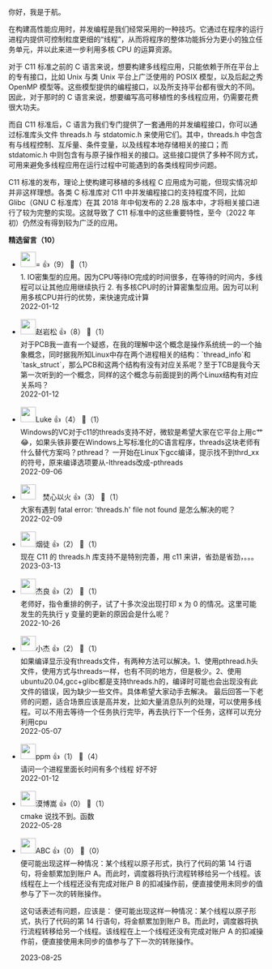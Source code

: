 你好，我是于航。

在构建高性能应用时，并发编程是我们经常采用的一种技巧。它通过在程序的运行进程内提供可控制粒度更细的“线程”，从而将程序的整体功能拆分为更小的独立任务单元，并以此来进一步利用多核 CPU 的运算资源。

对于 C11 标准之前的 C 语言来说，想要构建多线程应用，只能依赖于所在平台上的专有接口，比如 Unix 与类 Unix 平台上广泛使用的 POSIX 模型，以及后起之秀 OpenMP 模型等。这些模型提供的编程接口，以及所支持平台都有很大的不同。因此，对于那时的 C 语言来说，想要编写高可移植性的多线程应用，仍需要花费很大功夫。

而自 C11 标准后，C 语言为我们专门提供了一套通用的并发编程接口，你可以通过标准库头文件 threads.h 与 stdatomic.h 来使用它们。其中，threads.h 中包含有与线程控制、互斥量、条件变量，以及线程本地存储相关的接口；而 stdatomic.h 中则包含有与原子操作相关的接口。这些接口提供了多种不同方式，可用来避免多线程应用在运行过程中可能遇到的各类线程同步问题。

C11 标准的发布，理论上使构建可移植的多线程 C 应用成为可能，但现实情况却并非这样理想。各类 C 标准库对 C11 中并发编程接口的支持程度不同，比如 Glibc（GNU C 标准库）在其 2018 年中旬发布的 2.28 版本中，才将相关接口进行了较为完整的实现。这就导致了 C11 标准中的这些重要特性，至今（2022 年初）仍然没有得到较为广泛的应用。
<div><strong>精选留言（10）</strong></div><ul>
<li><img src="https://static001.geekbang.org/account/avatar/00/27/ac/bf/f549183e.jpg" width="30px"><span>=</span> 👍（9） 💬（1）<div>1. IO密集型的应用。因为CPU等待IO完成的时间很多，在等待的时间内，多线程可以让其他应用继续执行
2. 有多核CPU时的计算密集型应用。因为可以利用多核CPU并行的优势，来快速完成计算</div>2022-01-12</li><br/><li><img src="https://static001.geekbang.org/account/avatar/00/1f/03/43/ed0dcb27.jpg" width="30px"><span>赵岩松</span> 👍（8） 💬（1）<div>对于PCB我一直有一个疑惑，在我的理解中这个概念是操作系统统一的一个抽象概念，同时据我所知Linux中存在两个进程相关的结构：`thread_info`和`task_struct`，那么PCB和这两个结构有没有对应关系呢？至于TCB是我今天第一次听到的一个概念，同样的这个概念与前面提到的两个Linux结构有对应关系吗？</div>2022-01-12</li><br/><li><img src="https://static001.geekbang.org/account/avatar/00/12/8e/10/10092bb1.jpg" width="30px"><span>Luke</span> 👍（4） 💬（1）<div>Windows的VC对于c11的threads支持不好，微软是希望大家在它平台上用c艹😂，如果头铁非要在Windows上写标准化的C语言程序，threads这块老师有什么替代方案吗？pthread？
一开始在Linux下gcc编译，提示找不到thrd_xx的符号，原来编译选项要从-lthreads改成-pthreads</div>2022-09-06</li><br/><li><img src="https://static001.geekbang.org/account/avatar/00/13/16/fb/2727d82c.jpg" width="30px"><span>　焚心以火</span> 👍（3） 💬（1）<div>大家有遇到 fatal error: &#39;threads.h&#39; file not found 是怎么解决的呢？</div>2022-02-09</li><br/><li><img src="" width="30px"><span>烟徒</span> 👍（2） 💬（1）<div>现在 C11 的 threads.h 库支持不是特别完善，用 c11 来讲，省劲是省劲，。。。</div>2023-03-13</li><br/><li><img src="https://static001.geekbang.org/account/avatar/00/27/2c/b5/10141329.jpg" width="30px"><span>杰良</span> 👍（2） 💬（1）<div>老师好，指令重排的例子，试了十多次没出现打印 x 为 0 的情况。这里可能发生的先执行 y 变量的更新的原因会是什么呢？</div>2022-10-26</li><br/><li><img src="https://static001.geekbang.org/account/avatar/00/2b/89/50/aee9fdab.jpg" width="30px"><span>小杰</span> 👍（2） 💬（1）<div>如果编译显示没有threads文件，有两种方法可以解决。1、使用pthread.h头文件，使用方式与threads一样，也有不同的地方，但是极少。2、使用ubuntu20.04,gcc+glibc都是支持threads.h的，编译时可能也会出现没有此文件的错误，因为缺少一些文件。具体希望大家动手去解决。
最后回答一下老师的问题，适合场景应该是高并发，比如大量消息队列的处理，可以使用多线程。可以不用去等待一个任务执行完毕，再去执行下一个任务，这样可以充分利用cpu</div>2022-05-07</li><br/><li><img src="https://static001.geekbang.org/account/avatar/00/26/e9/12/a1d173fe.jpg" width="30px"><span>ppm</span> 👍（1） 💬（4）<div>请问一个进程里面长时间有多个线程 好不好</div>2022-01-12</li><br/><li><img src="https://static001.geekbang.org/account/avatar/00/28/97/dc/8eacc8f1.jpg" width="30px"><span>漠博嵩</span> 👍（0） 💬（1）<div>cmake 说找不到。函数</div>2022-05-28</li><br/><li><img src="https://static001.geekbang.org/account/avatar/00/12/5e/5b/c7e9fa5f.jpg" width="30px"><span>ABC</span> 👍（0） 💬（0）<div>便可能出现这样一种情况：某个线程以原子形式，执行了代码的第 14 行语句，将金额累加到账户 A。而此时，调度器将执行流程转移给另一个线程。该线程在上一个线程还没有完成对账户 B 的扣减操作前，便直接使用未同步的值参与了下一次的转账操作。

这句话表述有问题，应该是：
便可能出现这样一种情况：某个线程以原子形式，执行了代码的第 14 行语句，将金额累加到账户 B。而此时，调度器将执行流程转移给另一个线程。该线程在上一个线程还没有完成对账户 A 的扣减操作前，便直接使用未同步的值参与了下一次的转账操作。</div>2023-08-25</li><br/>
</ul>